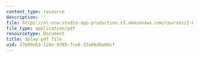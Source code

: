 ```yaml
---
content_type: resource
description: ''
file: https://ol-ocw-studio-app-production.s3.amazonaws.com/courses/2-003sc-engineering-dynamics-fall-2011/27609eb312de93957ce822a06d8a0dcf_3F4wlYR_3h8.pdf
file_type: application/pdf
resourcetype: Document
title: 3play pdf file
uid: 27609eb3-12de-9395-7ce8-22a06d8a0dcf
---
```

